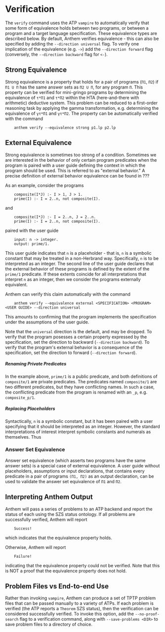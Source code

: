 # Verification
The `verify` command uses the ATP `vampire` to automatically verify that some form of equivalence holds between two programs, or between a program and a target language specification.
These equivalence types are described below.
By default, Anthem verifies equivalence - this can also be specified by adding the `--direction universal` flag.
To verify one implication of the equivalence (e.g. `->`) add the `--direction forward` flag (conversely, the `--direction backward` flag for `<-`).


## Strong Equivalence
Strong equivalence is a property that holds for a pair of programs (`Π1`, `Π2`) if `Π1 U Π` has the same answer sets as `Π2 U Π`, for any program `Π`.
This property can be verified for mini-gringo programs by determining the equivalence of `τ*Π1` and `τ*Π2` within the HTA (here-and-there with arithmetic) deductive system.
This problem can be reduced to a first-order reasoning task by applying the gamma transformation, e.g. determining the equivalence of `γτ*Π1` and `γτ*Π2`.
The property can be automatically verified with the command
```
    anthem verify --equivalence strong p1.lp p2.lp
```


## External Equivalence
Strong equivalence is sometimes too strong of a condition.
Sometimes we are interested in the behavior of only certain program predicates when the program is paired with a user guide defining the context in which the program should be used.
This is referred to as "external behavior."
A precise definition of external behavior equivalence can be found in ???

As an example, consider the programs
```
    composite(I*J) :- I > 1, J > 1.
    prime(I) :- I = 2..n, not composite(I).
```
and
```
    composite(I*J) :- I = 2..n, J = 2..n.
    prime(I) :- I = 2..n, not composite(I).
```
paired with the user guide
```
    input: n -> integer.
    output: prime/1.
```
This user guide indicates that `n` is a placeholder - that is, `n` is a symbolic constant that may be treated in a non-Herbrand way.
Specifically, `n` is to be interpreted as an integer.
The second line of the user guide declares that the external behavior of these programs is defined by the extent of the `prime/1` predicate.
If these extents coincide for all interpretations that interpret `n` as an integer, then we consider the programs externally equivalent.

Anthem can verify this claim automatically with the command
```
    anthem verify --equivalence external <SPECIFICATION> <PROGRAM> <USER GUIDE> --direction universal
```
This amounts to confirming that the program implements the specification under the assumptions of the user guide.

Note that the `universal` direction is the default, and may be dropped.
To verify that the program posesses a certain property expressed by the specification, set the direction to backward (`--direction backward`).
To verify that the program's external behavior is a consequence of the specification, set the direction to forward (`--direction forward`).

##### Renaming Private Predicates
In the example above, `prime/1` is a public predicate, and both definitions of `composite/1` are private predicates.
The predicates named `composite/1` are two different predicates, but they have conflicting names.
In such a case, the conflicting predicate from the program is renamed with an `_p`, e.g. `composite_p/1`.

##### Replacing Placeholders
Syntactically, `n` is a symbolic constant, but it has been paired with a user specifying that it should be interpreted as an integer.
However, the standard interpretations of interest interpret symbolic constants and numerals as themselves.
Thus


### Answer Set Equivalence
Answer set equivalence (which asserts two programs have the same answer sets) is a special case of external equivalence.
A user guide without placeholders, assumptions or input declarations, that contains every predicate in a pair of programs `(Π1, Π2)` as an output declaration, can be used to validate the answer set equivalence of `Π1` and `Π2`.

## Interpreting Anthem Output
Anthem will pass a series of problems to an ATP backend and report the status of each using the SZS status ontology.
If all problems are successfully verified, Anthem will report
```
    Success!
```
which indicates that the equivalence property holds.

Otherwise, Anthem will report
```
    Failure!
```
indicating that the equivalence property could not be verified.
Note that this is NOT a proof that the equivalence property does not hold.


## Problem Files vs End-to-end Use
Rather than invoking `vampire`, Anthem can produce a set of TPTP problem files that can be passed manually to a variety of ATPs.
If each problem is verified (the ATP reports a `Theorem` SZS status), then the verification can be considered successfully verified.
To invoke this option, add the `--no-proof-search` flag to a verification command, along with `--save-problems <DIR>` to save problem files to a directory of choice.

